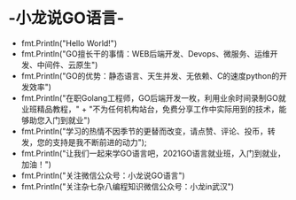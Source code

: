 # -小龙说GO语言-
+ fmt.Println("Hello World!")
+ fmt.Println("GO擅长干的事情：WEB后端开发、Devops、微服务、运维开发、中间件、云原生")
+ fmt.Println("GO的优势：静态语言、天生并发、无依赖、C的速度python的开发效率")
+ fmt.Println("在职Golang工程师，GO后端开发一枚，利用业余时间录制GO就业班精品教程，" +
	"不为任何机构站台，免费分享工作中实际用到的技术，能够助您入门到就业")
+ fmt.Println("学习的热情不因季节的更替而改变，请点赞、评论、投币，转发，您的支持是我不断前进的动力");
+ fmt.Println("让我们一起来学GO语言吧，2021GO语言就业班，入门到就业，加油！")
+ fmt.Println("关注微信公众号：小龙说GO语言")
+ fmt.Println("关注杂七杂八编程知识微信公众号：小龙in武汉")